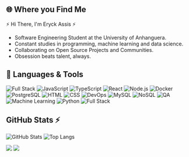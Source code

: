 

<!-- 🌐 LINKS E CONTATO -->
## 🌐 Where you Find Me

<div> 
     	  <!-- 👋 INTRODUÇÃO -->
 ⚡ Hi There, I'm Eryck Assis ⚡

<!-- 💼 SOBRE MIM -->


- Software Engineering Student at the University of Anhanguera.  <!-- **[Projeto/Empresa Atual]** -->
- Constant studies in programming, machine learning and data science.
- Collaborating on Open Source Projects and Communities.
- Obsession beats talent, always. 



<!-- 🧰 TECNOLOGIAS & FERRAMENTAS -->
 ## 🧰 Languages & Tools
 
![Full Stack](https://img.shields.io/badge/-Full%20Stack-563D7C?style=flat&logo=stack-overflow&logoColor=white)
![JavaScript](https://img.shields.io/badge/-JavaScript-black?style=flat-square&logo=javascript)
![TypeScript](https://img.shields.io/badge/-TypeScript-3178C6?style=flat-square&logo=typescript&logoColor=white)
![React](https://img.shields.io/badge/-React-black?style=flat-square&logo=react)
![Node.js](https://img.shields.io/badge/-Node.js-339933?style=flat-square&logo=nodedotjs&logoColor=white)
![Docker](https://img.shields.io/badge/-Docker-2496ED?style=flat-square&logo=docker&logoColor=white)
![PostgreSQL](https://img.shields.io/badge/-PostgreSQL-336791?style=flat-square&logo=postgresql&logoColor=white)
![HTML](https://img.shields.io/badge/HTML-%23E34F26.svg?logo=html5&logoColor=white)
![CSS](https://img.shields.io/badge/-CSS-1572B6?logo=css3&logoColor=white&style=flat)
![DevOps](https://img.shields.io/badge/-DevOps-0078D7?style=flat-square&logo=azurepipelines&logoColor=white)
![MySQL](https://img.shields.io/badge/-MySQL-4479A1?style=flat&logo=mysql&logoColor=white)
![NoSQL](https://img.shields.io/badge/-NoSQL-005571?style=flat&logo=mongodb&logoColor=white)
![QA](https://img.shields.io/badge/-QA-FF4081?style=flat&logo=selenium&logoColor=white)
![Machine Learning](https://img.shields.io/badge/-Machine%20Learning-102230?style=flat&logo=python&logoColor=white)
![Python](https://img.shields.io/badge/-Python-3776AB?style=flat&logo=python&logoColor=white)
![Full Stack](https://img.shields.io/badge/-Full%20Stack-563D7C?style=flat&logo=stack-overflow&logoColor=white)

<!-- Adicione ou remova conforme necessário -->



<!-- 📈 GITHUB STATS -->
##  GitHub Stats ⚡

![GitHub Stats](https://github-readme-stats.vercel.app/api?username=eryckassis&show_icons=true&theme=midnight-purple)
![Top Langs](https://github-readme-stats.vercel.app/api/top-langs/?username=eryckassis&layout=compact&theme=midnight-purple)

<!-- Substitua SEU_USUARIO pelo seu nome de usuário do GitHub -->


  <a href = "mailto:eng.assis.dev@gmail.com"><img src="https://img.shields.io/badge/-Gmail-%23333?style=for-the-badge&logo=gmail&logoColor=white" target="_blank"></a>
  <a href="https://www.linkedin.com/in/eryck-assis-" target="_blank"><img src="https://img.shields.io/badge/-LinkedIn-%230077B5?style=for-the-badge&logo=linkedin&logoColor=white" target="_blank"></a> 
  
</div>

<!-- Adicione mais links conforme quiser: Twitter, Dev.to, Medium, etc. -->



<!-- 🖼️ BADGE DE VISITAS (opcional) -->

<!-- Fim do README -->
